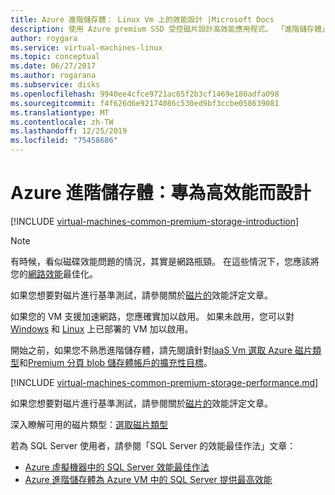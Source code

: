 ```yaml
---
title: Azure 進階儲存體： Linux Vm 上的效能設計 |Microsoft Docs
description: 使用 Azure premium SSD 受控磁片設計高效能應用程式。 「進階儲存體」可針對在「Azure 虛擬機器」上執行且需要大量 I/O 的工作負載，提供高效能、低延遲的磁碟支援。
author: roygara
ms.service: virtual-machines-linux
ms.topic: conceptual
ms.date: 06/27/2017
ms.author: rogarana
ms.subservice: disks
ms.openlocfilehash: 9940ee4cfce9721ac65f2b3cf1469e180adfa098
ms.sourcegitcommit: f4f626d6e92174086c530ed9bf3ccbe058639081
ms.translationtype: MT
ms.contentlocale: zh-TW
ms.lasthandoff: 12/25/2019
ms.locfileid: "75458686"
---
```

# <a name="azure-premium-storage-design-for-high-performance"></a>Azure 進階儲存體：專為高效能而設計
[!INCLUDE [virtual-machines-common-premium-storage-introduction](../../../includes/virtual-machines-common-premium-storage-introduction.md)]

> [!NOTE]
> 有時候，看似磁碟效能問題的情況，其實是網路瓶頸。 在這些情況下，您應該將您的[網路效能](../../virtual-network/virtual-network-optimize-network-bandwidth.md)最佳化。
>
> 如果您想要對磁片進行基準測試，請參閱關於[磁片的](disks-benchmarks.md)效能評定文章。
>
> 如果您的 VM 支援加速網路，您應確實加以啟用。 如果未啟用，您可以對 [Windows](../../virtual-network/create-vm-accelerated-networking-powershell.md#enable-accelerated-networking-on-existing-vms) 和 [Linux](../../virtual-network/create-vm-accelerated-networking-cli.md#enable-accelerated-networking-on-existing-vms) 上已部署的 VM 加以啟用。

開始之前，如果您不熟悉進階儲存體，請先閱讀針對[IaaS Vm 選取 Azure 磁片類型](disks-types.md)和[Premium 分頁 blob 儲存體帳戶的擴充性目標](../../storage/blobs/scalability-targets-premium-page-blobs.md)。


[!INCLUDE [virtual-machines-common-premium-storage-performance.md](../../../includes/virtual-machines-common-premium-storage-performance.md)]

如果您想要對磁片進行基準測試，請參閱關於[磁片的](disks-benchmarks.md)效能評定文章。

深入瞭解可用的磁片類型：[選取磁片類型](disks-types.md)  

若為 SQL Server 使用者，請參閱「SQL Server 的效能最佳作法」文章：

* [Azure 虛擬機器中的 SQL Server 效能最佳作法](../windows/sql/virtual-machines-windows-sql-performance.md)
* [Azure 進階儲存體為 Azure VM 中的 SQL Server 提供最高效能](https://blogs.technet.com/b/dataplatforminsider/archive/2015/04/23/azure-premium-storage-provides-highest-performance-for-sql-server-in-azure-vm.aspx)